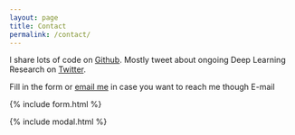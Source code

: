 ```yaml
---
layout: page
title: Contact
permalink: /contact/
---
```


I share lots of code on [Github](https://github.com/aijournal). Mostly tweet about ongoing Deep Learning Research on [Twitter](https://twitter.com/aijournalyt). 

Fill in the form or [email me](mailto:{{site.email}}) in case you want to reach me though E-mail

{% include form.html %}

{% include modal.html %}

